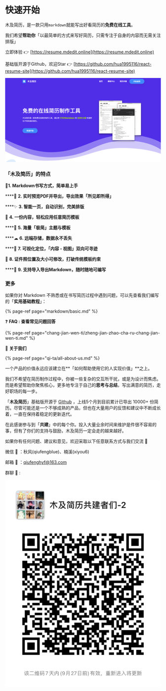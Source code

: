 # 快速开始

木及简历，是一款只用`markdown`就能写出好看简历的**免费在线工具**。 

我们希望**帮助你**「以最简单的方式来写好简历，只需专注于自身的内容而无需关注排版」

立即体验 👉  [https://resume.mdedit.online](https://resume.mdedit.online) 

基础版开源于Github，欢迎Star  👉 [https://github.com/hua1995116/react-resume-site](https://github.com/hua1995116/react-resume-site)

![](.gitbook/assets/jie-ping-20210904-xia-wu-6.12.05.png)

### 「木及简历」的特点

 📝**1. Markdown书写方式，简单易上手**

\*\*\*\*🚀 **2. 实时预览PDF并导出，导出效果「所见即所得」**

\*\*\*\*✨ **3. 智能一页，自动识别，完美排版**

💫 **4. 一份内容，轻松应用任意简历模板**

\*\*\*\*🎏 **5. 海量「极简」主题与模板**

\*\*\*\*☁ **6. 远端存储，数据永不丢失**

\*\*\*\*🎯 **7. 可视化定位，「内容 - 视图」双向可寻迹**

 📎 **8. 证件照位置及大小可修改，打破传统模板约束**

\*\*\*\*🥁 **9. 支持导入导出Markdown，随时随地可编写**

### 更多

如果你对 Markdown 不熟悉或在书写简历过程中遇到问题，可以先查看我们编写的「**实用基础教程**」：

{% page-ref page="markdown/basic.md" %}

❓ **FAQ : 查看常见问题回答**

{% page-ref page="chang-jian-wen-ti/zheng-jian-zhao-cha-ru-chang-jian-wen-ti.md" %}

👫 **关于我们**

{% page-ref page="qi-ta/all-about-us.md" %}

一个产品的价值永远应该建立在**「如何帮助使用它的人实现价值」**之上。

我们不希望在简历制作过程中，你被一些复杂的交互所干扰，或是为设计而焦虑。而是希望帮助你聚焦核心，更多地专注于自己的**思考与总结**，写出满意的简历，走好职场的每一步。

「**木及简历**」基础版开源于 [Github](https://github.com/hua1995116/react-resume-site) ，上线5个月到目前累计已导出 10000+ 份简历。尽管可能还是一个不够成熟的产品，但也在大量用户的反馈和建议中不断成长着，一直在保持着稳定的更新迭代。

在此感谢参与到「**共建**」中的每个你。投入大量业余时间来维护是件很不容易的事，但有了你们的支持与鼓励，木及简历一定会走的越来越好。

如果你有任何问题、建议和意见，欢迎采取以下任意联系方式与我们交流 👏

微信 🌱 ：秋风\(qiufengblue\)、楠溪\(xiyou6\)

邮箱 📩 ：qiufenghyf@163.com

群聊 🏃 :  

![](.gitbook/assets/image%20%282%29.png)


